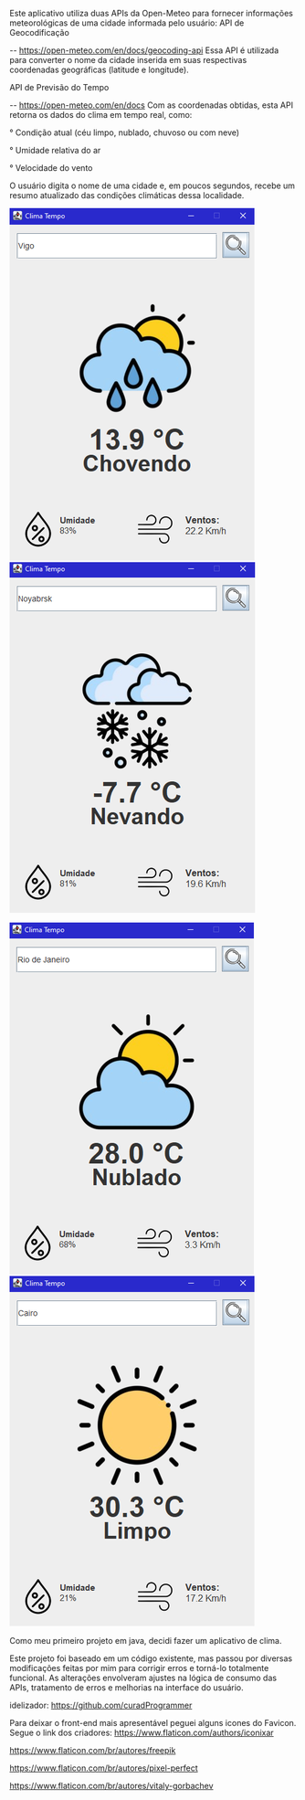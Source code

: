 Este aplicativo utiliza duas APIs da Open-Meteo para fornecer informações meteorológicas de uma cidade informada pelo usuário:
API de Geocodificação

-- https://open-meteo.com/en/docs/geocoding-api
Essa API é utilizada para converter o nome da cidade inserida em suas respectivas coordenadas geográficas (latitude e longitude).


API de Previsão do Tempo

-- https://open-meteo.com/en/docs
Com as coordenadas obtidas, esta API retorna os dados do clima em tempo real, como:

  ° Condição atual (céu limpo, nublado, chuvoso ou com neve)
  
  ° Umidade relativa do ar
  
  ° Velocidade do vento

O usuário digita o nome de uma cidade e, em poucos segundos, recebe um resumo atualizado das condições climáticas dessa localidade.

![Exemplo de clima chuvoso](https://raw.githubusercontent.com/eueumesmodavi/Aplicativo-Clima---Tempo/main/Aplicativo_Clima/interface/Chovendo.PNG)
![Exemplo de clima chuvoso](https://raw.githubusercontent.com/eueumesmodavi/Aplicativo-Clima---Tempo/main/Aplicativo_Clima/interface/Neve.PNG)

![Exemplo de clima chuvoso](https://raw.githubusercontent.com/eueumesmodavi/Aplicativo-Clima---Tempo/main/Aplicativo_Clima/interface/Nublado.PNG)
![Exemplo de clima chuvoso](https://raw.githubusercontent.com/eueumesmodavi/Aplicativo-Clima---Tempo/main/Aplicativo_Clima/interface/Sol.PNG)



Como meu primeiro projeto em java, decidi fazer um aplicativo de clima.

Este projeto foi baseado em um código existente, mas passou por diversas modificações feitas por mim para corrigir erros e torná-lo totalmente funcional.
As alterações envolveram ajustes na lógica de consumo das APIs, tratamento de erros e melhorias na interface do usuário.

idelizador: https://github.com/curadProgrammer

Para deixar o front-end mais apresentável peguei alguns icones do Favicon.
Segue o link dos criadores:
https://www.flaticon.com/authors/iconixar

https://www.flaticon.com/br/autores/freepik

https://www.flaticon.com/br/autores/pixel-perfect

https://www.flaticon.com/br/autores/vitaly-gorbachev
